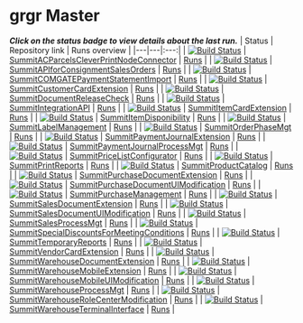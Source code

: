 # grgr Master 
_**Click on the status badge to view details about the last run.**_ 
| Status | Repository link | Runs overview |
|---|---|:---:| 
| [![Build Status](https://navertica.visualstudio.com/Summit%20Trade%20Distribution/_apis/build/status%2FSummitACParcelsCleverPrintNodeConnector?repoName=SummitACParcelsCleverPrintNodeConnector&branchName=master)](https://dev.azure.com/navertica/a7e04991-206d-40d0-9fd5-6896eb0c96a1/_build/results?buildId=121879) | [SummitACParcelsCleverPrintNodeConnector](https://dev.azure.com/navertica/Summit%20Trade%20Distribution/_git/SummitACParcelsCleverPrintNodeConnector) | [Runs](https://dev.azure.com/navertica/Summit%20Trade%20Distribution/_build?definitionId=1951) | 
| [![Build Status](https://navertica.visualstudio.com/Summit%20Trade%20Distribution/_apis/build/status%2FSummitAPIforConsignmentSalesOrders?repoName=SummitAPIforConsignmentSalesOrders&branchName=master)](https://dev.azure.com/navertica/a7e04991-206d-40d0-9fd5-6896eb0c96a1/_build/results?buildId=121642) | [SummitAPIforConsignmentSalesOrders](https://dev.azure.com/navertica/Summit%20Trade%20Distribution/_git/SummitAPIforConsignmentSalesOrders) | [Runs](https://dev.azure.com/navertica/Summit%20Trade%20Distribution/_build?definitionId=1894) | 
| [![Build Status](https://navertica.visualstudio.com/Summit%20Trade%20Distribution/_apis/build/status%2FSummitCOMGATEPaymentStatementImport?repoName=SummitCOMGATEPaymentStatementImport&branchName=master)](https://dev.azure.com/navertica/a7e04991-206d-40d0-9fd5-6896eb0c96a1/_build/results?buildId=121555) | [SummitCOMGATEPaymentStatementImport](https://dev.azure.com/navertica/Summit%20Trade%20Distribution/_git/SummitCOMGATEPaymentStatementImport) | [Runs](https://dev.azure.com/navertica/Summit%20Trade%20Distribution/_build?definitionId=1888) | 
| [![Build Status](https://navertica.visualstudio.com/Summit%20Trade%20Distribution/_apis/build/status%2FSummitCustomerCardExtension?repoName=SummitCustomerCardExtension&branchName=master)](https://dev.azure.com/navertica/a7e04991-206d-40d0-9fd5-6896eb0c96a1/_build/results?buildId=122002) | [SummitCustomerCardExtension](https://dev.azure.com/navertica/Summit%20Trade%20Distribution/_git/SummitCustomerCardExtension) | [Runs](https://dev.azure.com/navertica/Summit%20Trade%20Distribution/_build?definitionId=1671) | 
| [![Build Status](https://navertica.visualstudio.com/Summit%20Trade%20Distribution/_apis/build/status%2FSummitDocumentReleaseCheck?repoName=SummitDocumentReleaseCheck&branchName=master)](https://dev.azure.com/navertica/a7e04991-206d-40d0-9fd5-6896eb0c96a1/_build/results?buildId=121956) | [SummitDocumentReleaseCheck](https://dev.azure.com/navertica/Summit%20Trade%20Distribution/_git/SummitDocumentReleaseCheck) | [Runs](https://dev.azure.com/navertica/Summit%20Trade%20Distribution/_build?definitionId=1771) | 
| [![Build Status](https://navertica.visualstudio.com/Summit%20Trade%20Distribution/_apis/build/status%2FSummitIntegrationAPI?repoName=SummitIntegrationAPI&branchName=master)](https://dev.azure.com/navertica/a7e04991-206d-40d0-9fd5-6896eb0c96a1/_build/results?buildId=121974) | [SummitIntegrationAPI](https://dev.azure.com/navertica/Summit%20Trade%20Distribution/_git/SummitIntegrationAPI) | [Runs](https://dev.azure.com/navertica/Summit%20Trade%20Distribution/_build?definitionId=1659) | 
| [![Build Status](https://navertica.visualstudio.com/Summit%20Trade%20Distribution/_apis/build/status%2FSummitItemCardExtension?repoName=SummitItemCardExtension&branchName=master)](https://dev.azure.com/navertica/a7e04991-206d-40d0-9fd5-6896eb0c96a1/_build/results?buildId=121648) | [SummitItemCardExtension](https://dev.azure.com/navertica/Summit%20Trade%20Distribution/_git/SummitItemCardExtension) | [Runs](https://dev.azure.com/navertica/Summit%20Trade%20Distribution/_build?definitionId=1632) | 
| [![Build Status](https://navertica.visualstudio.com/Summit%20Trade%20Distribution/_apis/build/status%2FSummitItemDisponibility?repoName=SummitItemDisponibility&branchName=master)](https://dev.azure.com/navertica/a7e04991-206d-40d0-9fd5-6896eb0c96a1/_build/results?buildId=121605) | [SummitItemDisponibility](https://dev.azure.com/navertica/Summit%20Trade%20Distribution/_git/SummitItemDisponibility) | [Runs](https://dev.azure.com/navertica/Summit%20Trade%20Distribution/_build?definitionId=1717) | 
| [![Build Status](https://navertica.visualstudio.com/Summit%20Trade%20Distribution/_apis/build/status%2FSummitLabelManagement?repoName=SummitLabelManagement&branchName=master)](https://dev.azure.com/navertica/a7e04991-206d-40d0-9fd5-6896eb0c96a1/_build/results?buildId=122005) | [SummitLabelManagement](https://dev.azure.com/navertica/Summit%20Trade%20Distribution/_git/SummitLabelManagement) | [Runs](https://dev.azure.com/navertica/Summit%20Trade%20Distribution/_build?definitionId=1817) | 
| [![Build Status](https://navertica.visualstudio.com/Summit%20Trade%20Distribution/_apis/build/status%2FSummitOrderPhaseMgt?repoName=SummitOrderPhaseMgt&branchName=master)](https://dev.azure.com/navertica/a7e04991-206d-40d0-9fd5-6896eb0c96a1/_build/results?buildId=121788) | [SummitOrderPhaseMgt](https://dev.azure.com/navertica/Summit%20Trade%20Distribution/_git/SummitOrderPhaseMgt) | [Runs](https://dev.azure.com/navertica/Summit%20Trade%20Distribution/_build?definitionId=1707) | 
| [![Build Status](https://navertica.visualstudio.com/Summit%20Trade%20Distribution/_apis/build/status%2FSummitPaymentJournalExtension?repoName=SummitPaymentJournalExtension&branchName=master)](https://dev.azure.com/navertica/a7e04991-206d-40d0-9fd5-6896eb0c96a1/_build/results?buildId=121826) | [SummitPaymentJournalExtension](https://dev.azure.com/navertica/Summit%20Trade%20Distribution/_git/SummitPaymentJournalExtension) | [Runs](https://dev.azure.com/navertica/Summit%20Trade%20Distribution/_build?definitionId=1882) | 
| [![Build Status](https://navertica.visualstudio.com/Summit%20Trade%20Distribution/_apis/build/status%2FSummitPaymentJournalProcessMgt?repoName=SummitPaymentJournalProcessMgt&branchName=master)](https://dev.azure.com/navertica/a7e04991-206d-40d0-9fd5-6896eb0c96a1/_build/results?buildId=122004) | [SummitPaymentJournalProcessMgt](https://dev.azure.com/navertica/Summit%20Trade%20Distribution/_git/SummitPaymentJournalProcessMgt) | [Runs](https://dev.azure.com/navertica/Summit%20Trade%20Distribution/_build?definitionId=1885) | 
| [![Build Status](https://navertica.visualstudio.com/Summit%20Trade%20Distribution/_apis/build/status%2FSummitPriceListConfigurator?repoName=SummitPriceListConfigurator&branchName=master)](https://dev.azure.com/navertica/a7e04991-206d-40d0-9fd5-6896eb0c96a1/_build/results?buildId=121890) | [SummitPriceListConfigurator](https://dev.azure.com/navertica/Summit%20Trade%20Distribution/_git/SummitPriceListConfigurator) | [Runs](https://dev.azure.com/navertica/Summit%20Trade%20Distribution/_build?definitionId=1576) | 
| [![Build Status](https://navertica.visualstudio.com/Summit%20Trade%20Distribution/_apis/build/status%2FSummitPrintReports?repoName=SummitPrintReports&branchName=master)](https://dev.azure.com/navertica/a7e04991-206d-40d0-9fd5-6896eb0c96a1/_build/results?buildId=121847) | [SummitPrintReports](https://dev.azure.com/navertica/Summit%20Trade%20Distribution/_git/SummitPrintReports) | [Runs](https://dev.azure.com/navertica/Summit%20Trade%20Distribution/_build?definitionId=1858) | 
| [![Build Status](https://navertica.visualstudio.com/Summit%20Trade%20Distribution/_apis/build/status%2FSummitProductCatalog?repoName=SummitProductCatalog&branchName=master)](https://dev.azure.com/navertica/a7e04991-206d-40d0-9fd5-6896eb0c96a1/_build/results?buildId=121672) | [SummitProductCatalog](https://dev.azure.com/navertica/Summit%20Trade%20Distribution/_git/SummitProductCatalog) | [Runs](https://dev.azure.com/navertica/Summit%20Trade%20Distribution/_build?definitionId=1668) | 
| [![Build Status](https://navertica.visualstudio.com/Summit%20Trade%20Distribution/_apis/build/status%2FSummitPurchaseDocumentExtension?repoName=SummitPurchaseDocumentExtension&branchName=master)](https://dev.azure.com/navertica/a7e04991-206d-40d0-9fd5-6896eb0c96a1/_build/results?buildId=121949) | [SummitPurchaseDocumentExtension](https://dev.azure.com/navertica/Summit%20Trade%20Distribution/_git/SummitPurchaseDocumentExtension) | [Runs](https://dev.azure.com/navertica/Summit%20Trade%20Distribution/_build?definitionId=1644) | 
| [![Build Status](https://navertica.visualstudio.com/Summit%20Trade%20Distribution/_apis/build/status%2FSummitPurchaseDocumentUIModification?repoName=SummitPurchaseDocumentUIModification&branchName=master)](https://dev.azure.com/navertica/a7e04991-206d-40d0-9fd5-6896eb0c96a1/_build/results?buildId=121845) | [SummitPurchaseDocumentUIModification](https://dev.azure.com/navertica/Summit%20Trade%20Distribution/_git/SummitPurchaseDocumentUIModification) | [Runs](https://dev.azure.com/navertica/Summit%20Trade%20Distribution/_build?definitionId=1638) | 
| [![Build Status](https://navertica.visualstudio.com/Summit%20Trade%20Distribution/_apis/build/status%2FSummitPurchaseManagement?repoName=SummitPurchaseManagement&branchName=master)](https://dev.azure.com/navertica/a7e04991-206d-40d0-9fd5-6896eb0c96a1/_build/results?buildId=121885) | [SummitPurchaseManagement](https://dev.azure.com/navertica/Summit%20Trade%20Distribution/_git/SummitPurchaseManagement) | [Runs](https://dev.azure.com/navertica/Summit%20Trade%20Distribution/_build?definitionId=1653) | 
| [![Build Status](https://navertica.visualstudio.com/Summit%20Trade%20Distribution/_apis/build/status%2FSummitSalesDocumentExtension?repoName=SummitSalesDocumentExtension&branchName=master)](https://dev.azure.com/navertica/a7e04991-206d-40d0-9fd5-6896eb0c96a1/_build/results?buildId=122007) | [SummitSalesDocumentExtension](https://dev.azure.com/navertica/Summit%20Trade%20Distribution/_git/SummitSalesDocumentExtension) | [Runs](https://dev.azure.com/navertica/Summit%20Trade%20Distribution/_build?definitionId=1656) | 
| [![Build Status](https://navertica.visualstudio.com/Summit%20Trade%20Distribution/_apis/build/status%2FSummitSalesDocumentUIModification?repoName=SummitSalesDocumentUIModification&branchName=master)](https://dev.azure.com/navertica/a7e04991-206d-40d0-9fd5-6896eb0c96a1/_build/results?buildId=121730) | [SummitSalesDocumentUIModification](https://dev.azure.com/navertica/Summit%20Trade%20Distribution/_git/SummitSalesDocumentUIModification) | [Runs](https://dev.azure.com/navertica/Summit%20Trade%20Distribution/_build?definitionId=1961) | 
| [![Build Status](https://navertica.visualstudio.com/Summit%20Trade%20Distribution/_apis/build/status%2FSummitSalesProcessMgt?repoName=SummitSalesProcessMgt&branchName=master)](https://dev.azure.com/navertica/a7e04991-206d-40d0-9fd5-6896eb0c96a1/_build/results?buildId=121718) | [SummitSalesProcessMgt](https://dev.azure.com/navertica/Summit%20Trade%20Distribution/_git/SummitSalesProcessMgt) | [Runs](https://dev.azure.com/navertica/Summit%20Trade%20Distribution/_build?definitionId=1762) | 
| [![Build Status](https://navertica.visualstudio.com/Summit%20Trade%20Distribution/_apis/build/status%2FSummitSpecialDiscountsForMeetingConditions?repoName=SummitSpecialDiscountsForMeetingConditions&branchName=master)](https://dev.azure.com/navertica/a7e04991-206d-40d0-9fd5-6896eb0c96a1/_build/results?buildId=121837) | [SummitSpecialDiscountsForMeetingConditions](https://dev.azure.com/navertica/Summit%20Trade%20Distribution/_git/SummitSpecialDiscountsForMeetingConditions) | [Runs](https://dev.azure.com/navertica/Summit%20Trade%20Distribution/_build?definitionId=1635) | 
| [![Build Status](https://navertica.visualstudio.com/Summit%20Trade%20Distribution/_apis/build/status%2FSummitTemporaryReports?repoName=SummitTemporaryReports&branchName=master)](https://dev.azure.com/navertica/a7e04991-206d-40d0-9fd5-6896eb0c96a1/_build/results?buildId=121667) | [SummitTemporaryReports](https://dev.azure.com/navertica/Summit%20Trade%20Distribution/_git/SummitTemporaryReports) | [Runs](https://dev.azure.com/navertica/Summit%20Trade%20Distribution/_build?definitionId=1891) | 
| [![Build Status](https://navertica.visualstudio.com/Summit%20Trade%20Distribution/_apis/build/status%2FSummitVendorCardExtension?repoName=SummitVendorCardExtension&branchName=master)](https://dev.azure.com/navertica/a7e04991-206d-40d0-9fd5-6896eb0c96a1/_build/results?buildId=121764) | [SummitVendorCardExtension](https://dev.azure.com/navertica/Summit%20Trade%20Distribution/_git/SummitVendorCardExtension) | [Runs](https://dev.azure.com/navertica/Summit%20Trade%20Distribution/_build?definitionId=1677) | 
| [![Build Status](https://navertica.visualstudio.com/Summit%20Trade%20Distribution/_apis/build/status%2FSummitWarehouseDocumentExtension?repoName=SummitWarehouseDocumentExtension&branchName=master)](https://dev.azure.com/navertica/a7e04991-206d-40d0-9fd5-6896eb0c96a1/_build/results?buildId=121776) | [SummitWarehouseDocumentExtension](https://dev.azure.com/navertica/Summit%20Trade%20Distribution/_git/SummitWarehouseDocumentExtension) | [Runs](https://dev.azure.com/navertica/Summit%20Trade%20Distribution/_build?definitionId=1867) | 
| [![Build Status](https://navertica.visualstudio.com/Summit%20Trade%20Distribution/_apis/build/status%2FSummitWarehouseMobileExtension?repoName=SummitWarehouseMobileExtension&branchName=master)](https://dev.azure.com/navertica/a7e04991-206d-40d0-9fd5-6896eb0c96a1/_build/results?buildId=121994) | [SummitWarehouseMobileExtension](https://dev.azure.com/navertica/Summit%20Trade%20Distribution/_git/SummitWarehouseMobileExtension) | [Runs](https://dev.azure.com/navertica/Summit%20Trade%20Distribution/_build?definitionId=1792) | 
| [![Build Status](https://navertica.visualstudio.com/Summit%20Trade%20Distribution/_apis/build/status%2FSummitWarehouseMobileUIModification?repoName=SummitWarehouseMobileUIModification&branchName=master)](https://dev.azure.com/navertica/a7e04991-206d-40d0-9fd5-6896eb0c96a1/_build/results?buildId=121998) | [SummitWarehouseMobileUIModification](https://dev.azure.com/navertica/Summit%20Trade%20Distribution/_git/SummitWarehouseMobileUIModification) | [Runs](https://dev.azure.com/navertica/Summit%20Trade%20Distribution/_build?definitionId=1897) | 
| [![Build Status](https://navertica.visualstudio.com/Summit%20Trade%20Distribution/_apis/build/status%2FSummitWarehouseProcessMgt?repoName=SummitWarehouseProcessMgt&branchName=master)](https://dev.azure.com/navertica/a7e04991-206d-40d0-9fd5-6896eb0c96a1/_build/results?buildId=121640) | [SummitWarehouseProcessMgt](https://dev.azure.com/navertica/Summit%20Trade%20Distribution/_git/SummitWarehouseProcessMgt) | [Runs](https://dev.azure.com/navertica/Summit%20Trade%20Distribution/_build?definitionId=1786) | 
| [![Build Status](https://navertica.visualstudio.com/Summit%20Trade%20Distribution/_apis/build/status%2FSummitWarehouseRoleCenterModification?repoName=SummitWarehouseRoleCenterModification&branchName=master)](https://dev.azure.com/navertica/a7e04991-206d-40d0-9fd5-6896eb0c96a1/_build/results?buildId=121971) | [SummitWarehouseRoleCenterModification](https://dev.azure.com/navertica/Summit%20Trade%20Distribution/_git/SummitWarehouseRoleCenterModification) | [Runs](https://dev.azure.com/navertica/Summit%20Trade%20Distribution/_build?definitionId=1647) | 
| [![Build Status](https://navertica.visualstudio.com/Summit%20Trade%20Distribution/_apis/build/status%2FSummitWarehouseTerminalInterface?repoName=SummitWarehouseTerminalInterface&branchName=master)](https://dev.azure.com/navertica/a7e04991-206d-40d0-9fd5-6896eb0c96a1/_build/results?buildId=121720) | [SummitWarehouseTerminalInterface](https://dev.azure.com/navertica/Summit%20Trade%20Distribution/_git/SummitWarehouseTerminalInterface) | [Runs](https://dev.azure.com/navertica/Summit%20Trade%20Distribution/_build?definitionId=1972) | 

